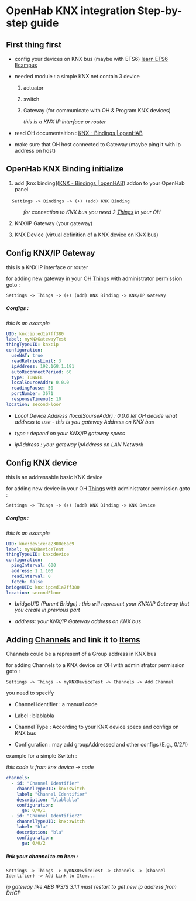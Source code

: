 # OpenHab KNX integration Step-by-step guide



## First thing first

- config your devices on KNX bus (maybe with ETS6) [learn ETS6 Ecampus](https://my.knx.org/)

- needed module : a simple KNX net contain 3 device 
  
  1. actuator
  
  2. switch
  
  3. Gateway (for communicate with OH & Program KNX devices)
     
        *this is a KNX IP interface or router*

- read OH documentaition : [KNX - Bindings | openHAB](https://www.openhab.org/addons/bindings/knx/)

- make sure that OH host connected to Gateway (maybe ping it with ip address on host)



## OpenHab KNX Binding initialize

1. add [knx binding]([KNX - Bindings | openHAB](https://www.openhab.org/addons/bindings/knx/)) addon to your OpenHab panel 

    `Settings -> Bindings -> (+) (add) KNX Binding`

            *for connection to KNX bus you need 2 [Things](https://www.openhab.org/docs/concepts/things.html) in your OH*

2. KNX/IP Gateway (your gateway)

3. KNX Device (virtual definition of a KNX device on KNX bus)




## Config KNX/IP Gateway

this is a KNX IP interface or router

for adding new gateway in your OH [Things](https://www.openhab.org/docs/concepts/things.html) with administrator permission goto :

`Settings -> Things -> (+) (add) KNX Binding -> KNX/IP Gateway`

##### Configs :

*this is an example*

```yaml
UID: knx:ip:ed1a7ff380
label: myKNXGatewayTest
thingTypeUID: knx:ip
configuration:
  useNAT: true
  readRetriesLimit: 3
  ipAddress: 192.168.1.181
  autoReconnectPeriod: 60
  type: TUNNEL
  localSourceAddr: 0.0.0
  readingPause: 50
  portNumber: 3671
  responseTimeout: 10
location: secondFloor
```

- *Local Device Address (localSourseAddr) : 0.0.0 let OH decide what address to use - this is you gateway Address on KNX bus*

- *type : depend on your KNX/IP gateway specs*

- *ipAddress : your gateway ipAddress on LAN Network*



## Config KNX device

this is an addressable basic KNX device

for adding new device in your OH [Things](https://www.openhab.org/docs/concepts/things.html) with administrator permission goto :

`Settings -> Things -> (+) (add) KNX Binding -> KNX Device`

##### Configs :

*this is an example*

```yaml
UID: knx:device:a2300e6ac9
label: myKNXDeviceTest
thingTypeUID: knx:device
configuration:
  pingInterval: 600
  address: 1.1.100
  readInterval: 0
  fetch: false
bridgeUID: knx:ip:ed1a7ff380
location: secondFloor
```

- *bridgeUID (Parent Bridge) : this will represent your KNX/IP Gateway that you create in previous part*

- *address: your KNX/IP Gateway address on KNX bus*



## Adding [Channels](https://www.openhab.org/docs/configuration/things.html) and link it to [Items](https://www.openhab.org/docs/concepts/items.html)

Channels could be a represent of a Group address in KNX bus

for adding Channels to a KNX device on OH with administrator permission goto :

`Settings -> Things -> myKNXDeviceTest -> Channels -> Add Channel`

you need to specify

- Channel Identifier : a manual code

- Label : blablabla

- Channel Type : According to your KNX device specs and configs on KNX bus

- Configuration : may add groupAddressed and other configs (E.g., 0/2/1)

example for a simple Switch :

*this code is from knx device -> code*

```yaml
channels:
  - id: "Channel Identifier"
    channelTypeUID: knx:switch
    label: "Channel Identifier"
    description: "blablabla"
    configuration:
      ga: 0/0/1
  - id: "Channel Identifier2"
    channelTypeUID: knx:switch
    label: "bla"
    description: "bla"
    configuration:
      ga: 0/0/2
```

##### link your channel to an item :

`Settings -> Things -> myKNXDeviceTest -> Channels -> (Channel Identifier) -> Add Link to Item...`


*ip gateway like ABB IPS/S 3.1.1 must restart to get new ip address from DHCP*


